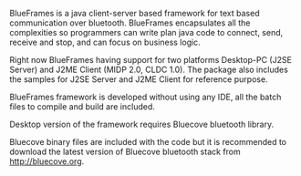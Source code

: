 BlueFrames is a java client-server based framework for text based communication over bluetooth.
BlueFrames encapsulates all the complexities so programmers can write plan java code to connect, send, receive and stop, and can focus on business logic.

Right now BlueFrames having support for two platforms Desktop-PC (J2SE Server) and J2ME Client (MIDP 2.0, CLDC 1.0).
The package also includes the samples for J2SE Server and J2ME Client for reference purpose. 

BlueFrames framework is developed without using any IDE, all the batch files to compile and build are included. 

Desktop version of the framework requires Bluecove bluetooth library. 

Bluecove binary files are included with the code but it is recommended to download the latest version of Bluecove bluetooth stack from http://bluecove.org.

